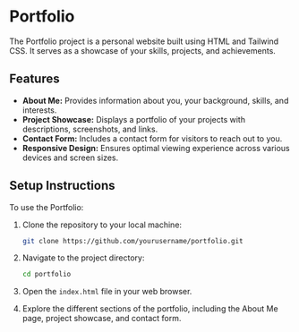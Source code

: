 # Portfolio

The Portfolio project is a personal website built using HTML and Tailwind CSS. It serves as a showcase of your skills, projects, and achievements.

## Features

- **About Me:** Provides information about you, your background, skills, and interests.
- **Project Showcase:** Displays a portfolio of your projects with descriptions, screenshots, and links.
- **Contact Form:** Includes a contact form for visitors to reach out to you.
- **Responsive Design:** Ensures optimal viewing experience across various devices and screen sizes.

## Setup Instructions

To use the Portfolio:

1. Clone the repository to your local machine:
    ```sh
    git clone https://github.com/yourusername/portfolio.git
    ```

2. Navigate to the project directory:
    ```sh
    cd portfolio
    ```

3. Open the `index.html` file in your web browser.

4. Explore the different sections of the portfolio, including the About Me page, project showcase, and contact form.
